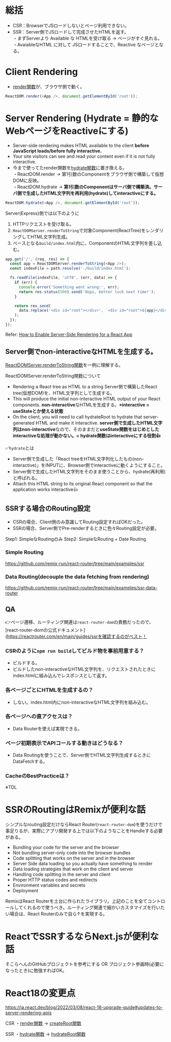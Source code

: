 # 総括
- CSR：BrowserでJSロードしないとページ利用できない。
- SSR：Server側でJSロードして完成させたHTMLを返す。<br>
・まずServerより Available な HTMLを受け取る -> ページがすぐ見れる。<br>
・AvaiableなHTML に対して JSロードすることで、Reactive なページとなる。

# Client Rendering
- [render関数](https://ja.legacy.reactjs.org/docs/react-dom.html#render)が、ブラウザ側で動く。
```js
ReactDOM.render(<App />, document.getElementById('root'));
```

# Server Rendering (Hydrate = 静的なWebページをReactiveにする)
- Server-side rendering makes HTML available to the client **before JavaScript loads/before fully interactive.** 
- Your site visitors can see and read your content even if it is not fully interactive.
- 今まで使ってたrender関数を[hydrate関数](https://ja.legacy.reactjs.org/docs/react-dom.html#hydrate)に置き換える。<br>
・ReactDOM.render -> 第1引数のComponentをブラウザ側で構築して仮想DOMに反映。<br>
・ReactDOM.hydrate -> **第1引数のComponentはサーバ側で構築済。サーバ側で生成したHTML文字列を再利用(hydrate)してinteractiveにする。**
```js
ReactDOM.hydrate(<App />, document.getElementById('root'));
```
Server(Express)側では以下のように
1. HTTPリクエストを受け取る。
2. `ReactDOMServer.renderToString`で対象Component(ReactTree)をレンダリングしてHTML文字列生成。
3. ベースとなる`build/index.html`内に、ComponentのHTML文字列を差し込む。
```js
app.get('/', (req, res) => {
  const app = ReactDOMServer.renderToString(<App />);
  const indexFile = path.resolve('./build/index.html');

  fs.readFile(indexFile, 'utf8', (err, data) => {
    if (err) {
      console.error('Something went wrong:', err);
      return res.status(500).send('Oops, better luck next time!');
    }

    return res.send(
      data.replace('<div id="root"></div>', `<div id="root">${app}</div>`)
    );
  });
});
```
Refer: [How to Enable Server-Side Rendering for a React App](https://www.digitalocean.com/community/tutorials/react-server-side-rendering)

## Server側でnon-interactiveなHTMLを生成する。
[ReactDOMServer.renderToString関数](https://react.dev/reference/react-dom/server/renderToString)を一例に理解する。

ReactDOMServer.renderToString関数について
- Rendering a React tree as HTML to a string
Server側で構築したReact tree(仮想DOM)を、HTML文字列として生成する。
- This will produce the initial non-interactive HTML output of your React components. 
**non-interactive**なHTMLを生成する。※**interactive = useStateとか使える状態**
- On the client, you will need to call hydrateRoot to hydrate that server-generated HTML and make it interactive.
**server側で生成したHTML文字列はnon-interactive**なので、そのままだと**useState関数をはじめとしたinteractiveな処理が動かない。= hydrate関数はinteractiveにする役割👍**

✅`hydrate`とは
- Server側で生成した「React treeをHTML文字列化したもの(non-interactive)」をINPUTに、Browser側でinteractiveに動くようにすること。
- Server側で生成したHTML文字列をそのまま使うことから、hydrate(再利用)と呼ばれる。
- Attach this HTML string to its original React component so that the application works interactive👍

## SSRする場合のRouting設定
- CSRの場合、Client側のみ意識してRouting設定すればOKだった。
- SSRの場合、Server側でPre-renderするときに色々Routing設定が必要。

Step1: SimpleなRoutingのみ
Step2: SimpleなRouting + Date Routing
### Simple Routing

https://github.com/remix-run/react-router/tree/main/examples/ssr

### Data Routing(decouple the data fetching from rendering)

https://github.com/remix-run/react-router/tree/main/examples/ssr-data-router

## QA
👉ページ遷移、ルーティング関連は`react-router-dom`の責務だったので、[react-router-domの公式ドキュメント](https://reactrouter.com/en/main/guides/ssrを確認するのがベスト！
### CSRのように`npm run build`してビルド物を事前用意する？
- ビルドする。
- ビルドしたnon-interactiveなHTML文字列を、リクエストされたときにindex.htmlに組み込んでレスポンスとして返す。
### 各ページごとにHTMLを生成するの？
- しない。index.html内にnon-interactiveなHTML文字列を組み込む。
### 各ページへの直アクセスは？
- Data Routerを使えば実現できる。
### ページ初期表示でAPIコールする動きはどうなる？
- Data Routingを使うことで、Server側でHTML文字列生成するときにDataFetchする。
### CacheのBestPracticeは？
※TDL
# SSRのRoutingはRemixが便利な話
シンプルなrouting設定だけならReact Router(`react-router-dom`)を使うだけで事足りるが、実際にアプリ開発する上では以下のようなことをHandleする必要がある。
- Bundling your code for the server and the browser
- Not bundling server-only code into the browser bundles
- Code splitting that works on the server and in the browser
- Server Side data loading so you actually have something to render
- Data loading strategies that work on the client and server
- Handling code splitting in the server and client
- Proper HTTP status codes and redirects
- Environment variables and secrets
- Deployment

RemixはReact Routerを土台に作られたライブラリ。上記のことを全てコントロールしてくれるので使うべき。ルーティング関連で細かいカスタマイズを行いたい場合は、React Routerのみで自ら↑を実現する。

# ReactでSSRするならNext.jsが便利な話
そこらへんのGitHubプロジェクトを参考にする OR プロジェクト参画時(必要になったとき)に勉強すればOK。

# React18の変更点

https://ja.react.dev/blog/2022/03/08/react-18-upgrade-guide#updates-to-server-rendering-apis

CSR
・[render関数](https://ja.legacy.reactjs.org/docs/react-dom.html#render) -> [createRoot関数](https://ja.legacy.reactjs.org/docs/react-dom-client.html#createroot)

SSR
・[hydrate関数]() -> [hydrateRoot関数](https://ja.legacy.reactjs.org/docs/react-dom-client.html#hydrateroot)